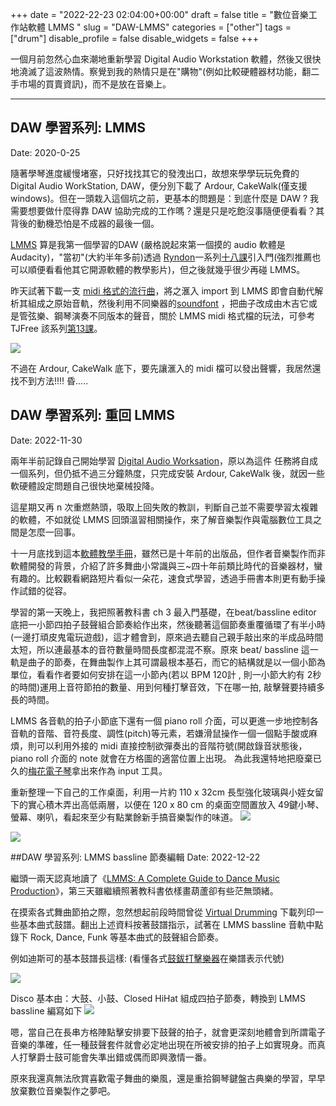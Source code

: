 +++ 
date = "2022-22-23 02:04:00+00:00" 
draft = false 
title = "數位音樂工作站軟體 LMMS " 
slug = "DAW-LMMS" 
categories = ["other"] 
tags = ["drum"] 
disable_profile = false 
disable_widgets = false 
+++

一個月前忽然心血來潮地重新學習 Digital Audio Workstation 軟體，然後又很快地澆滅了這波熱情。察覺到我的熱情只是在"購物"(例如比較硬體器材功能，翻二手市場的買賣資訊)，而不是放在音樂上。

----

## DAW 學習系列: LMMS 
Date: 2020-0-25

隨著學琴進度緩慢堵塞，只好找找其它的發洩出口，故想來學學玩玩免費的 Digital Audio WorkStation, DAW，便分別下載了 Ardour, CakeWalk(僅支援 windows)。但在一頭栽入這個坑之前，更基本的問題是：到底什麼是 DAW ? 我需要想要做什麼得靠 DAW  協助完成的工作嗎？還是只是吃飽沒事隨便便看看？其背後的動機恐怕是不成器的最後一個。

[LMMS](https://lmms.io)  算是我第一個學習的DAW (嚴格說起來第一個摸的 audio 軟體是 Audacity)，"當初"(大約半年多前)透過 [Ryndon](https://www.tjfree.com/)一系列[十八課](https://www.youtube.com/playlist?list=PLqazFFzUAPc4K1To5JTtR3cskcdRifM1M)引入門(強烈推薦也可以順便看看他其它開源軟體的教學影片)，但之後就幾乎很少再碰 LMMS。

昨天試著下載一支 [midi 格式的流行曲](https://bitmidi.com/oasis-whatever-k-mid)，將之滙入 import 到 LMMS 即會自動代解析其組成之原始音軌，然後利用不同樂器的[soundfont](https://en.wikipedia.org/wiki/SoundFont) ，把曲子改成由木吉它或是管弦樂、鋼琴演奏不同版本的聲音，關於 LMMS  midi 格式檔的玩法，可參考 TJFree 該系列[第13課](https://www.youtube.com/watch?v=qu3zCy5xEYc)。

![](https://i.imgur.com/OpWR8GD.png)

不過在 Ardour, CakeWalk 底下，要先讓滙入的 midi 檔可以發出聲響，我居然還找不到方法!!!! 昏.....


## DAW 學習系列: 重回 LMMS
Date: 2022-11-30

兩年半前記錄自己開始學習 [Digital Audio Worksation](https://personaljournal.ca/jxtsai/daw-xue-xi-xi-lie-lmms)，原以為這件
任務將自成一個系列，但仍抵不過三分鐘熱度，只完成安裝 Ardour, CakeWalk 後，就因一些軟硬體設定問題自己很快地棄械投降。

這星期又再 n 次重燃熱頭，吸取上回失敗的教訓，判斷自己並不需要學習太複雜的軟體，不如就從 LMMS 回頭溫習相關操作，來了解音樂製作與電腦數位工具之間是怎麼一回事。

十一月底找到這本[軟體教學手冊](https://www.amazon.com/LMMS-Complete-Guide-Dance-Production/dp/1849517045)，雖然已是十年前的出版品，但作者音樂製作而非軟體開發的背景，介紹了許多舞曲小常識與三~四十年前類比時代的音樂器材，蠻有趣的。比較觀看網路短片看似一朵花，速食式學習，透過手冊書本則更有動手操作試錯的從容。

學習的第一天晚上，我把照著教科書 ch 3  最入門基礎，在beat/bassline editor 底把一小節四拍子鼓聲組合節奏給作出來，然後聽著這個節奏重覆循環了有半小時(一邊打頑皮鬼電玩遊戲)，這才體會到，原來過去聽自己親手敲出來的半成品時間太短，所以連最基本的音符數量時間長度都混混不察。原來 beat/ bassline 這一軌是曲子的節奏，在舞曲製作上其可謂最根本基石，而它的結構就是以一個小節為單位，看看作者要如何安排在這一小節內(若以 BPM 120計 , 則一小節大約有 2秒的時間)運用上音符節拍的數量、用到何種打擊音效，下在哪一拍, 敲擊聲要持續多長的時間。

LMMS 各音軌的拍子小節底下還有一個 piano roll 介面，可以更進一步地控制各音軌的音階、音符長度、調性(pitch)等元素，若嫌滑鼠操作一個一個點手酸或麻煩，則可以利用外接的 midi 直接控制欲彈奏出的音階符號(開啟錄音狀態後， piano roll  介面的 note 就會在方格圖的適當位置上出現。
為此我還特地把廢棄已久的[梅花電子琴](https://personaljournal.ca/jxtsai/mei-hua-dian-zi-qin-ii)拿出來作為 input 工具。

重新整理一下自己的工作桌面，利用一片約 110 x 32cm 長型強化玻璃與小姪女留下的實心積木弄出高低兩層，以便在 120 x 80 cm 的桌面空間置放入 49鍵小琴、螢幕、喇叭，看起來至少有點業餘新手搞音樂製作的味道。
![](https://i.imgur.com/uLFQDpi.jpg)

![](https://i.imgur.com/6TWH0iJ.jpg)


##DAW 學習系列: LMMS bassline 節奏編輯
Date: 2022-12-22

繼頭一兩天認真地讀了《[LMMS: A Complete Guide to Dance Music Production](https://www.amazon.com/LMMS-Complete-Guide-Dance-Production/dp/1849517045)》，第三天雖繼續照著教科書依樣畫葫蘆卻有些茫無頭緒。

在摸索各式舞曲節拍之際，忽然想起前段時間曾從 [Virtual Drumming](https://www.virtualdrumming.com/) 下載列印一些基本曲式鼓譜。翻出上述資料按著鼓譜指示，試著在 LMMS bassline 音軌中點錄下 Rock, Dance, Funk 等基本曲式的鼓聲組合節奏。

例如迪斯可的基本鼓譜長這樣: (看懂各式[鼓鈸打擊樂器](https://www.virtualdrumming.com/drums/drum-charts-legend/drumset-elements-legend.html)在樂譜表示代號)
 
![](https://i.imgur.com/ubOW8yu.png)

Disco 基本由：大鼓、小鼓、Closed HiHat 組成四拍子節奏，轉換到 LMMS bassline 編寫如下
![](https://i.imgur.com/9gC4d3h.png)


嗯，當自己在長串方格陣點擊安排要下鼓聲的拍子，就會更深刻地體會到所謂電子音樂的準確，任一種鼓聲套件就會必定地出現在所被安排的拍子上如實現身。而真人打擊爵士鼓可能會失準出錯或偶而即興激情一番。

原來我還真無法欣賞喜歡電子舞曲的樂風，還是重拾鋼琴鍵盤古典樂的學習，早早放棄數位音樂製作之夢吧。